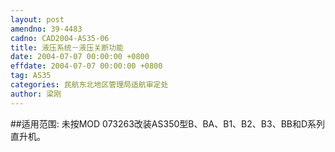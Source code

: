 ```yaml
---
layout: post
amendno: 39-4483
cadno: CAD2004-AS35-06
title: 液压系统－液压关断功能
date: 2004-07-07 00:00:00 +0800
effdate: 2004-07-07 00:00:00 +0800
tag: AS35
categories: 民航东北地区管理局适航审定处
author: 梁刚
---
```


##适用范围:
未按MOD 073263改装AS350型B、BA、B1、B2、B3、BB和D系列直升机。

